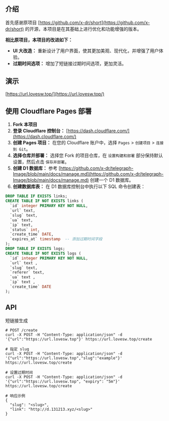 ## 介绍

首先感谢原项目 [https://github.com/x-dr/short](https://github.com/x-dr/short) 的开源，本项目是在其基础上进行优化和功能增强的版本。

**相比原项目，本项目的改进如下：**

*   **UI 大改造：** 重新设计了用户界面，使其更加美观、现代化，并增强了用户体验。
*   **过期时间选项：** 增加了短链接过期时间选项，更加灵活。

## 演示
[https://url.lovesw.top/](https://url.lovesw.top/)

## 使用 Cloudflare Pages 部署

1.  **Fork 本项目**
2.  **登录 Cloudflare 控制台：** [https://dash.cloudflare.com/](https://dash.cloudflare.com/)
3.  **创建 Pages 项目：** 在您的 Cloudflare 账户中，选择 `Pages` > `创建项目` > `连接到 Git`。
4.  **选择仓库并部署：** 选择您 Fork 的项目仓库，在 `设置构建和部署` 部分保持默认设置，然后点击 `保存并部署`。
5.  **创建 D1 数据库：** 参考 [https://github.com/x-dr/telegraph-Image/blob/main/docs/manage.md](https://github.com/x-dr/telegraph-Image/blob/main/docs/manage.md) 创建一个 D1 数据库。
6.  **创建数据库表：** 在 D1 数据库控制台中执行以下 SQL 命令创建表：
```sql
DROP TABLE IF EXISTS links;
CREATE TABLE IF NOT EXISTS links (
  `id` integer PRIMARY KEY NOT NULL,
  `url` text,
  `slug` text,
  `ua` text,
  `ip` text,
  `status` int,
  `create_time` DATE,
  `expires_at` timestamp  -- 添加过期时间字段
);
DROP TABLE IF EXISTS logs;
CREATE TABLE IF NOT EXISTS logs (
  `id` integer PRIMARY KEY NOT NULL,
  `url` text ,
  `slug` text,
  `referer` text,
  `ua` text ,
  `ip` text ,
  `create_time` DATE
);
```

## API
短链接生成
```
# POST /create
curl -X POST -H "Content-Type: application/json" -d '{"url":"https://url.lovesw.top"}' https://url.lovesw.top/create

# 指定 slug
curl -X POST -H "Content-Type: application/json" -d '{"url":"https://url.lovesw.top","slug":"example"}' https://url.lovesw.top/create

# 设置过期时间
curl -X POST -H "Content-Type: application/json" -d '{"url":"https://url.lovesw.top", "expiry": "5m"}' https://url.lovesw.top/create

# 响应示例
{
  "slug": "<slug>",
  "link": "http://d.131213.xyz/<slug>"
}
```
